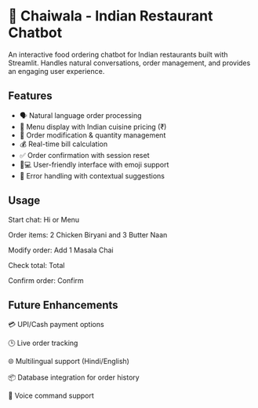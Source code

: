 # 🍛 Chaiwala - Indian Restaurant Chatbot

An interactive food ordering chatbot for Indian restaurants built with Streamlit. Handles natural conversations, order management, and provides an engaging user experience.

## Features
- 🗣️ Natural language order processing
- 📜 Menu display with Indian cuisine pricing (₹)
- 🛒 Order modification & quantity management
- 💰 Real-time bill calculation
- ✅ Order confirmation with session reset
- 👩💻 User-friendly interface with emoji support
- 🚫 Error handling with contextual suggestions

## Usage
Start chat: Hi or Menu

Order items: 2 Chicken Biryani and 3 Butter Naan

Modify order: Add 1 Masala Chai

Check total: Total

Confirm order: Confirm

## Future Enhancements
💳 UPI/Cash payment options

🕒 Live order tracking

🌐 Multilingual support (Hindi/English)

📦 Database integration for order history

🎤 Voice command support
